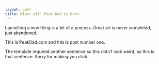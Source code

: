 ```yaml
---
layout: post
title: Blast off! Peak Dad is born
---
```


Launching a new thing is a bit of a process. Great art is never completed, just abandoned.

This is PeakDad.com and this is post number one.<!--excerpt-end-->

The template required another sentence so this didn't look weird, so this is that sentence. Sorry for making you click.